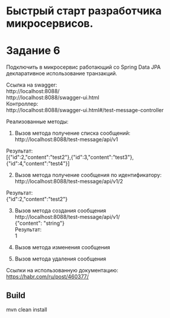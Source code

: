 # Быстрый старт разработчика микросервисов. 
# Задание 6
	
Подключить в микросервис работающий со Spring Data JPA декларативное использование транзакций.</br>

Ссылка на swagger:</br>
http://localhost:8088/</br>
http://localhost:8088/swagger-ui.html</br>
Контроллер:</br>
http://localhost:8088/swagger-ui.html#/test-message-controller</br>

Реализованные методы:</br>

1. Вызов метода получение списка сообщений:</br>
http://localhost:8088/test-message/api/v1

Результат:</br>
[{"id":2,"content":"test2"},{"id":3,"content":"test3"},{"id":4,"content":"test4"}]

2. Вызов метода получение сообщения по идентификатору:</br>
http://localhost:8088/test-message/api/v1/2

Результат:</br>
{"id":2,"content":"test2"}

3. Вызов метода создания сообщения</br>
http://localhost:8088/test-message/api/v1/</br>
{"content": "string"}</br>
Результат:</br>
1

4. Вызов метода изменения сообщения</br>

5. Вызов метода удаления сообщения</br>

Ссылки на использованную документацию:
https://habr.com/ru/post/460377/

## Build
mvn clean install

